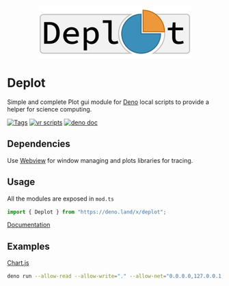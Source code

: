 <p align="center">
	<img align="center" src="./public/logo.png"  />
	<br>
</p>

# Deplot

Simple and complete Plot gui module for [Deno](https://deno.land) local scripts
to provide a helper for science computing.

[![Tags](https://img.shields.io/github/v/release/JOTSR/Deplot)](https://github.com/JOTSR/Deplot/releases)
[![vr scripts](https://badges.velociraptor.run/flat.svg)](https://velociraptor.run)
[![deno doc](https://doc.deno.land/badge.svg)](https://doc.deno.land/https/deno.land/x/deplot/mod.ts)

<!-- [![CI Status](https://img.shields.io/github/workflow/status/JOTSR/Deplot/check)](https://github.com/JOTSR/Deplot/actions) -->

## Dependencies

Use [Webview](https://deno.land/x/webview@0.7.0-pre.1) for window managing and
plots libraries for tracing.

## Usage

All the modules are exposed in `mod.ts`

```ts
import { Deplot } from "https://deno.land/x/deplot";
```

[Documentation](https://doc.deno.land/https/https/deno.land/x/deplot/mod.ts)

## Examples

<!-- [Plotly.js](https://plotly.com/javascript/)

```
deno run --allow-read --allow-write="." --allow-net="0.0.0.0,127.0.0.1,localhost" --allow-run --allow-env --allow-ffi --unstable ./examples/chartjs.ts

``` -->

[Chart.js](https://www.chartjs.org/docs/3.7.0/)

```sh
deno run --allow-read --allow-write="." --allow-net="0.0.0.0,127.0.0.1,localhost" --allow-run --allow-env --allow-ffi --unstable ./examples/chartjs.ts
```

<!--
[Google Charts](https://developers.google.com/chart/interactive/docs)

```
deno run --allow-ffi --unstable https://deno.land/x/deplot/examples/gcharts.ts
``` -->
